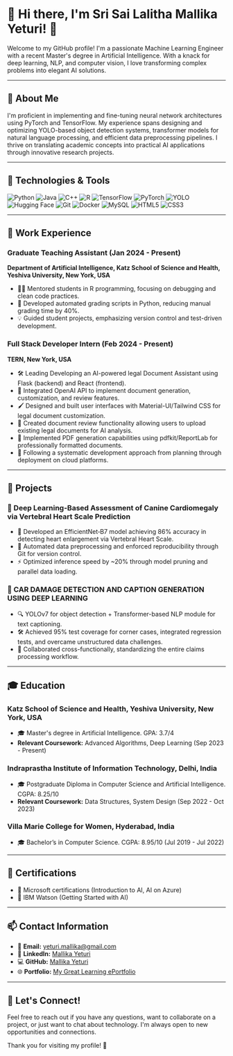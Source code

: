 # 🌟 Hi there, I'm Sri Sai Lalitha Mallika Yeturi! 🌟

Welcome to my GitHub profile! I'm a passionate Machine Learning Engineer with a recent Master's degree in Artificial Intelligence. With a knack for deep learning, NLP, and computer vision, I love transforming complex problems into elegant AI solutions.

---

## 🚀 About Me
I'm proficient in implementing and fine-tuning neural network architectures using PyTorch and TensorFlow. My experience spans designing and optimizing YOLO-based object detection systems, transformer models for natural language processing, and efficient data preprocessing pipelines. I thrive on translating academic concepts into practical AI applications through innovative research projects.

---

## 🔧 Technologies & Tools
![Python](https://img.shields.io/badge/-Python-333333?style=flat&logo=python)
![Java](https://img.shields.io/badge/-Java-333333?style=flat&logo=Java)
![C++](https://img.shields.io/badge/-C++-333333?style=flat&logo=cplusplus)
![R](https://img.shields.io/badge/-R-333333?style=flat&logo=r)
![TensorFlow](https://img.shields.io/badge/-TensorFlow-333333?style=flat&logo=tensorflow)
![PyTorch](https://img.shields.io/badge/-PyTorch-333333?style=flat&logo=pytorch)
![YOLO](https://img.shields.io/badge/-YOLO-333333?style=flat&logo=yolo)
![Hugging Face](https://img.shields.io/badge/-Hugging%20Face-333333?style=flat&logo=huggingface)
![Git](https://img.shields.io/badge/-Git-333333?style=flat&logo=git)
![Docker](https://img.shields.io/badge/-Docker-333333?style=flat&logo=docker)
![MySQL](https://img.shields.io/badge/-MySQL-333333?style=flat&logo=mysql)
![HTML5](https://img.shields.io/badge/-HTML5-333333?style=flat&logo=html5)
![CSS3](https://img.shields.io/badge/-CSS3-333333?style=flat&logo=css3)

---

## 💼 Work Experience
### Graduate Teaching Assistant (Jan 2024 - Present)
**Department of Artificial Intelligence, Katz School of Science and Health, Yeshiva University, New York, USA**
- 🧑‍🏫 Mentored students in R programming, focusing on debugging and clean code practices.
- 🤖 Developed automated grading scripts in Python, reducing manual grading time by 40%.
- 💡 Guided student projects, emphasizing version control and test-driven development.

### Full Stack Developer Intern (Feb 2024 - Present)
**TERN, New York, USA**
- 🛠 Leading Developing an AI-powered legal Document Assistant using Flask (backend) and React (frontend).
- 🤖 Integrated OpenAI API to implement document generation, customization, and review features.
- 🖌 Designed and built user interfaces with Material-UI/Tailwind CSS for legal document customization.
- 📄 Created document review functionality allowing users to upload existing legal documents for AI analysis.
- 📑 Implemented PDF generation capabilities using pdfkit/ReportLab for professionally formatted documents.
- 🚀 Following a systematic development approach from planning through deployment on cloud platforms.

---

## 💼 Projects
### 🐶 Deep Learning-Based Assessment of Canine Cardiomegaly via Vertebral Heart Scale Prediction
- 🧠 Developed an EfficientNet‑B7 model achieving 86% accuracy in detecting heart enlargement via Vertebral Heart Scale.
- 🔄 Automated data preprocessing and enforced reproducibility through Git for version control.
- ⚡ Optimized inference speed by ~20% through model pruning and parallel data loading.

### 🚗 CAR DAMAGE DETECTION AND CAPTION GENERATION USING DEEP LEARNING
- 🔍 YOLOv7 for object detection + Transformer-based NLP module for text captioning.
- 🛠 Achieved 95% test coverage for corner cases, integrated regression tests, and overcame unstructured data challenges.
- 🤝 Collaborated cross-functionally, standardizing the entire claims processing workflow.

---

## 🎓 Education
### Katz School of Science and Health, Yeshiva University, New York, USA
- 🎓 Master's degree in Artificial Intelligence. GPA: 3.7/4
- **Relevant Coursework:** Advanced Algorithms, Deep Learning (Sep 2023 - Present)

### Indraprastha Institute of Information Technology, Delhi, India
- 🎓 Postgraduate Diploma in Computer Science and Artificial Intelligence. CGPA: 8.25/10
- **Relevant Coursework:** Data Structures, System Design (Sep 2022 - Oct 2023)

### Villa Marie College for Women, Hyderabad, India
- 🎓 Bachelor’s in Computer Science. CGPA: 8.95/10 (Jul 2019 - Jul 2022)

---

## 📜 Certifications
- 🏅 Microsoft certifications (Introduction to AI, AI on Azure)
- 🏅 IBM Watson (Getting Started with AI)

---

## 📫 Contact Information
- 📧 **Email:** yeturi.mallika@gmail.com
- 🔗 **LinkedIn:** [Mallika Yeturi](https://www.linkedin.com/in/mallika-yeturi)
- 💻 **GitHub:** [Mallika Yeturi](https://github.com/mallika-yeturi)
- 🌐 **Portfolio:** [My Great Learning ePortfolio](https://eportfolio.mygreatlearning.com/yeturi-sri-sai-lalitha-mallika)

---

## 💬 Let's Connect!
Feel free to reach out if you have any questions, want to collaborate on a project, or just want to chat about technology. I'm always open to new opportunities and connections.

Thank you for visiting my profile! 🌟
